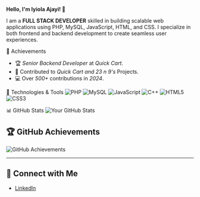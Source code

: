 **Hello, I'm Iyiola Ajayi! 👋**

I am a **FULL STACK DEVELOPER** skilled in building scalable web applications using PHP, MySQL, JavaScript, HTML, and CSS. 
I specialize in both frontend and backend development to create seamless user experiences.

🌟 Achievements
- 🏆 *Senior Backend Developer* at *Quick Cart*.
- 🚀 Contributed to *Quick Cart and 23 n 9's* Projects.
- 💻 Over *500+* contributions in *2024*.

🔧 Technologies & Tools
![PHP](https://img.shields.io/badge/-PHP-777BB4?logo=php&logoColor=white)
![MySQL](https://img.shields.io/badge/-MySQL-4479A1?logo=mysql&logoColor=white)
![JavaScript](https://img.shields.io/badge/-JavaScript-F7DF1E?logo=javascript&logoColor=black)
![C++](https://img.shields.io/badge/-C++-00599C?logo=c%2B&logoColor=white)
![HTML5](https://img.shields.io/badge/-HTML5-red?logo=html5&logoColor=white)
![CSS3](https://img.shields.io/badge/-CSS3-blue?logo=css3&logoColor=white)

📊 GitHub Stats
![Your GitHub Stats](https://github-readme-stats.vercel.app/api?username=Waydedd&show_icons=true&theme=dark&hide_rank=true)

## 🏆 GitHub Achievements
![GitHub Achievements](https://github-profile-trophy.vercel.app/?username=Waydedd&theme=darkhub&row=1&column=7)

---

## 🔗 Connect with Me
- [LinkedIn](https://www.linkedin.com/in/iyiola-ajayi-0a0aa2344?trk=contact-info)
